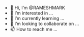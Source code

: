 - 👋 Hi, I’m @RAMESHMARK
- 👀 I’m interested in ...
- 🌱 I’m currently learning ...
- 💞️ I’m looking to collaborate on ...
- 📫 How to reach me ...

<!---
RAMESHMARK/RAMESHMARK is a ✨ special ✨ repository because its `README.md` (this file) appears on your GitHub profile.
You can click the Preview link to take a look at your changes.
--->
